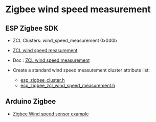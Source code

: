 # Zigbee wind speed measurement

## ESP Zigbee SDK

* ZCL Clusters: wind_speed_measurement	0x040b
* [ZCL wind speed measurement](https://github.com/espressif/esp-zigbee-sdk/blob/main/docs/en/api-reference/zcl/esp_zigbee_zcl_wind_speed_measurement.rst)
* Doc : [ZCL wind speed measurement](https://docs.espressif.com/projects/esp-zigbee-sdk/en/latest/esp32/api-reference/zcl/esp_zigbee_zcl_wind_speed_measurement.html)

* Create a standard wind speed measurement cluster attribute list:
  * [esp_zigbee_cluster.h](https://github.com/espressif/esp-zigbee-sdk/blob/main/components/esp-zigbee-lib/include/esp_zigbee_cluster.h#L416-L424)
  * [esp_zigbee_zcl_wind_speed_measurement.h](https://github.com/espressif/esp-zigbee-sdk/blob/main/components/esp-zigbee-lib/include/zcl/esp_zigbee_zcl_wind_speed_measurement.h)

## Arduino Zigbee

* [Zigbee Wind speed sensor example](https://github.com/espressif/arduino-esp32/pull/10455)
